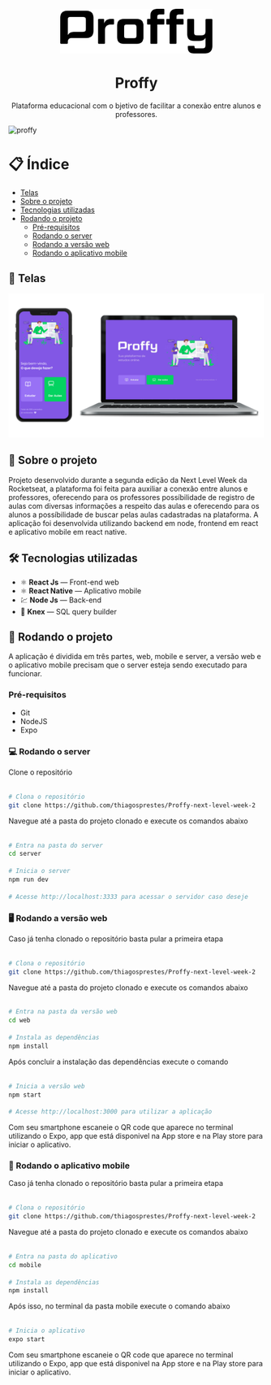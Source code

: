 <h1 align="center">
<br>
  <img src=".github/logo.svg" alt="proffy-next-level-week-02" width="300">
<br>
<br>
Proffy
</h1>

<p align="center">Plataforma educacional com o bjetivo de facilitar a conexão entre alunos e professores.</p>

<div>
  <img src=".github/proffy-cover.jpg" alt="proffy" />
</div>

# 📋 Índice
- [Telas](#-Telas)
- [Sobre o projeto](#-Sobre-o-projeto)
- [Tecnologias utilizadas](#-Tecnologias-utilizadas)
- [Rodando o projeto](#-Rodando-o-projeto)
  - [Pré-requisitos](#-Pré-requisitos)
  - [Rodando o server](#-Rodando-o-server)
  - [Rodando a versão web](#-Rodando-a-versão-web)
  - [Rodando o aplicativo mobile](#-Rodando-o-aplicativo-mobile)

## 🎨 Telas

<div align="center">  
  <img src=".github/proffy-screens-next-level-week-2.png" alt="Proffy screens">
</div>

## 📃 Sobre o projeto

Projeto desenvolvido durante a segunda edição da Next Level Week da Rocketseat, a plataforma foi feita para auxiliar a conexão entre alunos e professores, oferecendo para os professores possíbilidade de registro de aulas com diversas informações a respeito das aulas e oferecendo para os alunos a possíbilidade de buscar pelas aulas cadastradas na plataforma. A aplicação foi desenvolvida utilizando backend em node, frontend em react e aplicativo mobile em react native.

## 🛠 Tecnologias utilizadas
- ⚛️ **React Js** — Front-end web
- ⚛️ **React Native** — Aplicativo mobile
- 💹 **Node Js** — Back-end
- 🎲 **Knex** — SQL query builder

## 🚀 Rodando o projeto

A aplicação é dividida em três partes, web, mobile e server, a versão web e o aplicativo mobile precisam que o server esteja sendo executado para funcionar.

### Pré-requisitos

- Git
- NodeJS
- Expo

### 💻 Rodando o server

Clone o repositório

```bash

# Clona o repositório
git clone https://github.com/thiagosprestes/Proffy-next-level-week-2

```

Navegue até a pasta do projeto clonado e execute os comandos abaixo

```bash

# Entra na pasta do server
cd server

# Inicia o server
npm run dev

# Acesse http://localhost:3333 para acessar o servidor caso deseje

```

### 🖥 Rodando a versão web

Caso já tenha clonado o repositório basta pular a primeira etapa

```bash

# Clona o repositório
git clone https://github.com/thiagosprestes/Proffy-next-level-week-2

```

Navegue até a pasta do projeto clonado e execute os comandos abaixo

```bash

# Entra na pasta da versão web
cd web

# Instala as dependências
npm install

```
Após concluir a instalação das dependências execute o comando

```bash

# Inicia a versão web
npm start

# Acesse http://localhost:3000 para utilizar a aplicação

```

Com seu smartphone escaneie o QR code que aparece no terminal utilizando o Expo, app que está disponivel na App store e na Play store para iniciar o aplicativo.

### 📱 Rodando o aplicativo mobile

Caso já tenha clonado o repositório basta pular a primeira etapa

```bash

# Clona o repositório
git clone https://github.com/thiagosprestes/Proffy-next-level-week-2

```

Navegue até a pasta do projeto clonado e execute os comandos abaixo

```bash

# Entra na pasta do aplicativo
cd mobile

# Instala as dependências
npm install

```

Após isso, no terminal da pasta mobile execute o comando abaixo

```bash

# Inicia o aplicativo
expo start

```

Com seu smartphone escaneie o QR code que aparece no terminal utilizando o Expo, app que está disponivel na App store e na Play store para iniciar o aplicativo.
